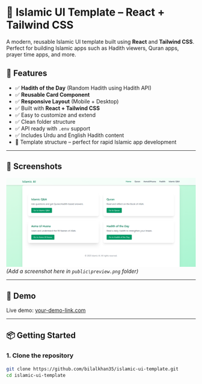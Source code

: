 # 🕌 Islamic UI Template – React + Tailwind CSS

A modern, reusable Islamic UI template built using **React** and **Tailwind CSS**. Perfect for building Islamic apps such as Hadith viewers, Quran apps, prayer time apps, and more.

## 🌟 Features

- ✅ **Hadith of the Day** (Random Hadith using Hadith API)
- ✅ **Reusable Card Component**
- ✅ **Responsive Layout** (Mobile + Desktop)
- ✅ Built with **React + Tailwind CSS**
- ✅ Easy to customize and extend
- ✅ Clean folder structure
- ✅ API ready with `.env` support
- ✅ Includes Urdu and English Hadith content
- 🧱 Template structure – perfect for rapid Islamic app development

---

## 📸 Screenshots

![Template Screenshot](public/preview.png)
_(Add a screenshot here in `public\preview.png` folder)_

---

## 🚀 Demo

Live demo: [your-demo-link.com](https://your-demo-link.com)

---

## 📦 Getting Started

### 1. Clone the repository

```bash
git clone https://github.com/bilalkhan35/islamic-ui-template.git
cd islamic-ui-template
```
